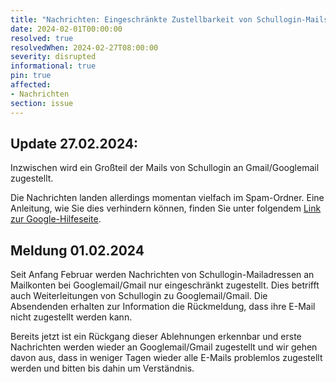 ```yaml
---
title: "Nachrichten: Eingeschränkte Zustellbarkeit von Schullogin-Mails an Googlemail/Gmail (01.02.2024)"
date: 2024-02-01T00:00:00
resolved: true
resolvedWhen: 2024-02-27T08:00:00
severity: disrupted
informational: true
pin: true 
affected:
- Nachrichten
section: issue
---
```


## Update 27.02.2024:

Inzwischen wird ein Großteil der Mails von Schullogin an Gmail/Googlemail zugestellt. 

Die Nachrichten landen allerdings momentan vielfach im Spam-Ordner. Eine Anleitung, wie Sie dies verhindern können, finden Sie unter folgendem [Link zur Google-Hilfeseite](https://support.google.com/mail/answer/1366858?hl=de&sjid=6139777188801037813-EU#unmark_spam).

## Meldung 01.02.2024

Seit Anfang Februar werden Nachrichten von Schullogin-Mailadressen an Mailkonten bei Googlemail/Gmail nur eingeschränkt zugestellt. Dies betrifft auch Weiterleitungen von Schullogin zu Googlemail/Gmail. Die Absendenden erhalten zur Information die Rückmeldung, dass ihre E-Mail nicht zugestellt werden kann. 

Bereits jetzt ist ein Rückgang dieser Ablehnungen erkennbar und erste Nachrichten werden wieder an Googlemail/Gmail zugestellt und wir gehen davon aus, dass in weniger Tagen wieder alle E-Mails problemlos zugestellt werden und bitten bis dahin um Verständnis.
